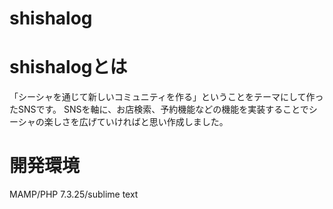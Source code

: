 # shishalog

# shishalogとは
「シーシャを通じて新しいコミュニティを作る」ということをテーマにして作ったSNSです。
SNSを軸に、お店検索、予約機能などの機能を実装することでシーシャの楽しさを広げていければと思い作成しました。

# 開発環境
MAMP/PHP 7.3.25/sublime text

